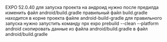 EXPO 52.0.40
для запуска проекта на андроид нужно после предилда изменить файл android/build.gradle
правильный файл build.gradle находится в корне проекта файле android-build-gradle
для правильного запуска нужно
запустить команду npx expo prebuild --clean --platform android
скопировать данные из файла android/build.gradle в файл android/build.gradle
